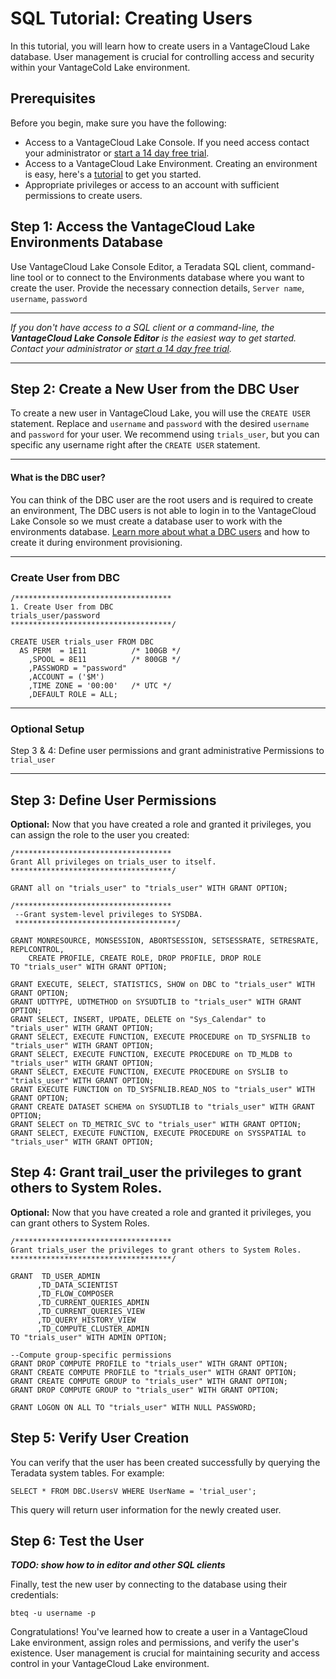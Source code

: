 # SQL Tutorial: Creating Users

In this tutorial, you will learn how to create users in a VantageCloud Lake database. User management is crucial for controlling access and security within your VantageCold Lake environment.

## Prerequisites
Before you begin, make sure you have the following:
- Access to a VantageCloud Lake Console. If you need access contact your administrator or [start a 14 day free trial]().
- Access to a VantageCloud Lake Environment. Creating an environment is easy, here's a [tutorial]() to get you started.
- Appropriate privileges or access to an account with sufficient permissions to create users.

## Step 1: Access the VantageCloud Lake Environments Database
Use VantageCloud Lake Console Editor, a Teradata SQL client, command-line tool or  to connect to the Environments database where you want to create the user. Provide the necessary connection details,
`Server name`, `username`, `password`

---

*If you don't have access to a SQL client or a command-line, the **VantageCloud Lake Console Editor** is the easiest way to get started. Contact your administrator or [start a 14 day free trial]().*

---

## Step 2: Create a New User from the DBC User
To create a new user in VantageCloud Lake, you will use the `CREATE USER` statement. Replace and `username` and `password` with the desired `username` and `password` for your user. We recommend using `trials_user`, but you can specific any username right after the `CREATE USER` statement.

---
#### What is the DBC user?
You can think of the DBC user are the root users and is required to create an environment, The DBC users is not able to login in to the VantageCloud Lake Console so we must create a database user to work with the environments database.
[Learn more about what a DBC users]() and how to create it during environment provisioning.

---
### Create User from DBC
```
/***********************************
1. Create User from DBC
trials_user/password
************************************/
​
CREATE USER trials_user FROM DBC
  AS PERM  = 1E11          /* 100GB */
    ,SPOOL = 8E11          /* 800GB */
    ,PASSWORD = "password"
    ,ACCOUNT = ('$M')
    ,TIME ZONE = '00:00'   /* UTC */
    ,DEFAULT ROLE = ALL;
```

---

### Optional Setup 

Step 3 & 4: Define user permissions and grant administrative Permissions to `trial_user`

---

## Step 3: Define User Permissions


**Optional:** Now that you have created a role and granted it privileges, you can assign the role to the user you created:

```
/***********************************
Grant All privileges on trials_user to itself.
************************************/

GRANT all on "trials_user" to "trials_user" WITH GRANT OPTION;

​/***********************************
 --Grant system-level privileges to SYSDBA.
 ************************************/

GRANT MONRESOURCE, MONSESSION, ABORTSESSION, SETSESSRATE, SETRESRATE, REPLCONTROL,
	CREATE PROFILE, CREATE ROLE, DROP PROFILE, DROP ROLE 
TO "trials_user" WITH GRANT OPTION;
​
GRANT EXECUTE, SELECT, STATISTICS, SHOW on DBC to "trials_user" WITH GRANT OPTION;
GRANT UDTTYPE, UDTMETHOD on SYSUDTLIB to "trials_user" WITH GRANT OPTION;
GRANT SELECT, INSERT, UPDATE, DELETE on "Sys_Calendar" to "trials_user" WITH GRANT OPTION;
GRANT SELECT, EXECUTE FUNCTION, EXECUTE PROCEDURE on TD_SYSFNLIB to "trials_user" WITH GRANT OPTION;
GRANT SELECT, EXECUTE FUNCTION, EXECUTE PROCEDURE on TD_MLDB to "trials_user" WITH GRANT OPTION;
GRANT SELECT, EXECUTE FUNCTION, EXECUTE PROCEDURE on SYSLIB to "trials_user" WITH GRANT OPTION;
GRANT EXECUTE FUNCTION on TD_SYSFNLIB.READ_NOS to "trials_user" WITH GRANT OPTION;
GRANT CREATE DATASET SCHEMA on SYSUDTLIB to "trials_user" WITH GRANT OPTION;
GRANT SELECT on TD_METRIC_SVC to "trials_user" WITH GRANT OPTION;
GRANT SELECT, EXECUTE FUNCTION, EXECUTE PROCEDURE on SYSSPATIAL to "trials_user" WITH GRANT OPTION;
```
## Step 4: Grant trail_user the privileges to grant others to System Roles.
**Optional:** Now that you have created a role and granted it privileges, you can grant others to System Roles.

```
​/***********************************
Grant trials_user the privileges to grant others to System Roles.
************************************/

GRANT  TD_USER_ADMIN
      ,TD_DATA_SCIENTIST
      ,TD_FLOW_COMPOSER
      ,TD_CURRENT_QUERIES_ADMIN
      ,TD_CURRENT_QUERIES_VIEW
      ,TD_QUERY_HISTORY_VIEW
      ,TD_COMPUTE_CLUSTER_ADMIN
TO "trials_user" WITH ADMIN OPTION;
​
--Compute group-specific permissions
GRANT DROP COMPUTE PROFILE to "trials_user" WITH GRANT OPTION;
GRANT CREATE COMPUTE PROFILE to "trials_user" WITH GRANT OPTION;
GRANT CREATE COMPUTE GROUP to "trials_user" WITH GRANT OPTION;
GRANT DROP COMPUTE GROUP to "trials_user" WITH GRANT OPTION;
​
GRANT LOGON ON ALL TO "trials_user" WITH NULL PASSWORD;
```
## Step 5: Verify User Creation
You can verify that the user has been created successfully by querying the Teradata system tables. For example:

```
SELECT * FROM DBC.UsersV WHERE UserName = 'trial_user';
```
This query will return user information for the newly created user.


## Step 6: Test the User

***TODO: show how to in editor and other SQL clients***

Finally, test the new user by connecting to the database using their credentials:


```
bteq -u username -p
```

Congratulations! You've learned how to create a user in a VantageCloud Lake environment, assign roles and permissions, and verify the user's existence. User management is crucial for maintaining security and access control in your VantageCloud Lake environment.
